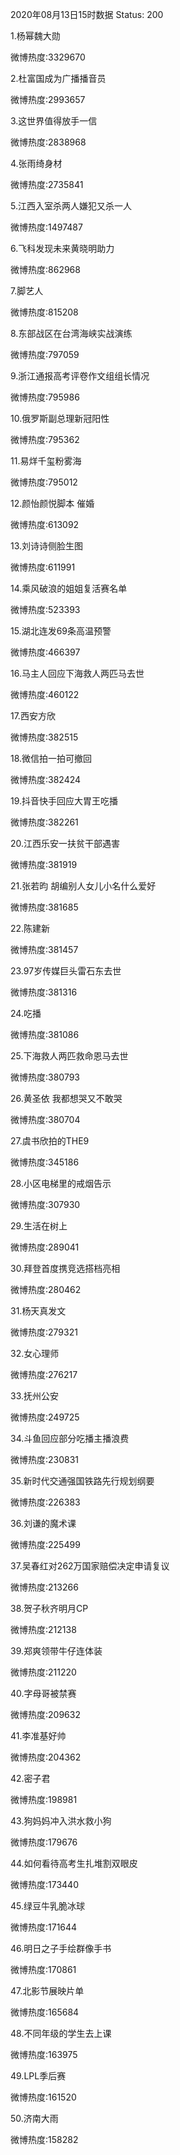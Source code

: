 2020年08月13日15时数据
Status: 200

1.杨幂魏大勋

微博热度:3329670

2.杜富国成为广播播音员

微博热度:2993657

3.这世界值得放手一信

微博热度:2838968

4.张雨绮身材

微博热度:2735841

5.江西入室杀两人嫌犯又杀一人

微博热度:1497487

6.飞科发现未来黄晓明助力

微博热度:862968

7.脚艺人

微博热度:815208

8.东部战区在台湾海峡实战演练

微博热度:797059

9.浙江通报高考评卷作文组组长情况

微博热度:795986

10.俄罗斯副总理新冠阳性

微博热度:795362

11.易烊千玺粉雾海

微博热度:795012

12.颜怡颜悦脚本 催婚

微博热度:613092

13.刘诗诗侧脸生图

微博热度:611991

14.乘风破浪的姐姐复活赛名单

微博热度:523393

15.湖北连发69条高温预警

微博热度:466397

16.马主人回应下海救人两匹马去世

微博热度:460122

17.西安方欣

微博热度:382515

18.微信拍一拍可撤回

微博热度:382424

19.抖音快手回应大胃王吃播

微博热度:382261

20.江西乐安一扶贫干部遇害

微博热度:381919

21.张若昀 胡编别人女儿小名什么爱好

微博热度:381685

22.陈建新

微博热度:381457

23.97岁传媒巨头雷石东去世

微博热度:381316

24.吃播

微博热度:381086

25.下海救人两匹救命恩马去世

微博热度:380793

26.黄圣依 我都想哭又不敢哭

微博热度:380704

27.虞书欣拍的THE9

微博热度:345186

28.小区电梯里的戒烟告示

微博热度:307930

29.生活在树上

微博热度:289041

30.拜登首度携竞选搭档亮相

微博热度:280462

31.杨天真发文

微博热度:279321

32.女心理师

微博热度:276217

33.抚州公安

微博热度:249725

34.斗鱼回应部分吃播主播浪费

微博热度:230831

35.新时代交通强国铁路先行规划纲要

微博热度:226383

36.刘谦的魔术课

微博热度:225499

37.吴春红对262万国家赔偿决定申请复议

微博热度:213266

38.贺子秋齐明月CP

微博热度:212138

39.郑爽领带牛仔连体装

微博热度:211220

40.字母哥被禁赛

微博热度:209632

41.李准基好帅

微博热度:204362

42.密子君

微博热度:198981

43.狗妈妈冲入洪水救小狗

微博热度:179676

44.如何看待高考生扎堆割双眼皮

微博热度:173440

45.绿豆牛乳脆冰球

微博热度:171644

46.明日之子手绘群像手书

微博热度:170861

47.北影节展映片单

微博热度:165684

48.不同年级的学生去上课

微博热度:163975

49.LPL季后赛

微博热度:161520

50.济南大雨

微博热度:158282

